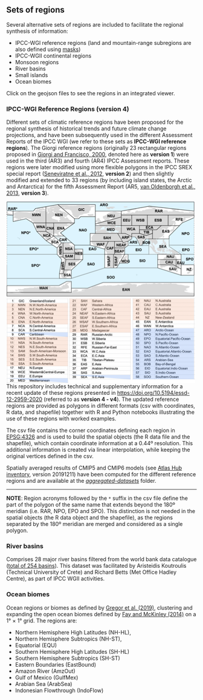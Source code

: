 ## Sets of regions

Several alternative sets of regions are included to facilitate the regional synthesis of information:
* IPCC-WGI reference regions (land and mountain-range subregions are also defined using [masks](../reference-grids)) 
* IPCC-WGII continental regions
* Monsoon regions
* River basins
* Small islands
* Ocean biomes

Click on the geojson files to see the regions in an integrated viewer. 

### IPCC-WGI Reference Regions (version 4)

Different sets of climatic reference regions have been proposed for the regional synthesis of historical trends and future climate change projections, and have been subsequently used in the different Assessment Reports of the IPCC WGI (we refer to these sets as **IPCC-WGI reference regions**). The Giorgi reference regions (originally 23 rectangular regions proposed in [Giorgi and Francisco, 2000](https://doi.org/10.1007/PL00013733), denoted here as **version 1**) were used in the third (AR3) and fourth (AR4) IPCC Assessment reports. These regions were later modified using more flexible polygons in the IPCC SREX special report ([Seneviratne et al., 2012](https://www.ipcc.ch/site/assets/uploads/2018/03/SREX-Chap3_FINAL-1.pdf), **version 2**) and then slightly modified and extended to 33 regions (by including island states, the Arctic and Antarctica) for the fifth Assessment Report (AR5, [van Oldenborgh et al., 2013](https://www.ipcc.ch/report/ar5/wg1/atlas-of-global-and-regional-climate-projections), **version 3**). 

<img src="../man/reference_regions_names.png" align="left" alt="" width="500" />

This repository includes technical and supplementary information for a recent update of these regions presented in https://doi.org/10.5194/essd-12-2959-2020 (referred to as **version 4 - v4**). The updated reference regions are provided as polygons in different formats (csv with coordinates, R data, and shapefile) together with R and Python notebooks illustrating the use of these regions with worked examples.

The csv file contains the corner coordinates defining each region in [EPSG:4326](https://spatialreference.org/ref/epsg/wgs-84/) and is used to build the spatial objects (the R data file and the shapefile), which contain coordinate information at a 0.44º resolution. This additional information is created via linear interpolation, while keeping the original vertices defined in the csv.

Spatially averaged results of CMIP5 and CMIP6 models (see [Atlas Hub inventory](https://github.com/SantanderMetGroup/IPCC-Atlas/tree/devel/AtlasHub-inventory), version 20191211) have been computed for the different reference regions and are available at the [*aggregated-datasets*](https://github.com/SantanderMetGroup/ATLAS/tree/devel/aggregated-datasets) folder. 

***
**NOTE**: Region acronyms followed by the `*` suffix in the csv file define the part of the polygon of the same name that extends beyond the 180º meridian (i.e. RAR, NPO, EPO and SPO). This distinction is not needed in the spatial objects (the R data object and the shapefile), as the regions separated by the 180º meridian are merged and considered as a single polygon.

### River basins

Comprises 28 major river basins filtered from the world bank data catalogue ([total of 254 basins](https://datacatalog.worldbank.org/dataset/major-river-basins-world)). This dataset was facilitated by Aristeidis Koutroulis (Technical University of Crete) and Richard Betts (Met Office Hadley Centre), as part of IPCC WGII activities. 

### Ocean biomes

Ocean regions or biomes as defined by [Gregor et al. (2019)](https://www.geosci-model-dev.net/12/5113/2019/), clustering and expanding the open ocean biomes defined by [Fay and McKinley (2014)](https://essd.copernicus.org/articles/6/273/2014/) on a 1° × 1° grid. The regions are: 
* Northern Hemisphere High Latitudes (NH-HL),
* Northern Hemisphere Subtropics (NH-ST),
* Equatorial (EQU) 
* Southern Hemisphere High Latitudes (SH-HL) 
* Southern Hemisphere Subtropics (SH-ST)
* Eastern Boundaries (EastBound)
* Amazon River (AmzOut)
* Gulf of Mexico (GulfMex)
* Arabian Sea (ArabSea) 
* Indonesian Flowthrough (IndoFlow)


